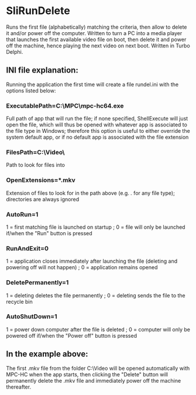 # SliRunDelete
Runs the first file (alphabetically) matching the criteria, then allow to delete it and/or power off the computer. Written to turn a PC into a media player that launches the first available video file on boot, then delete it and power off the machine, hence playing the next video on next boot. Written in Turbo Delphi.
<br>
## INI file explanation:
Running the application the first time will create a file rundel.ini with the options listed below:
### ExecutablePath=C:\MPC\mpc-hc64.exe
Full path of app that will run the file; if none specified, ShellExecute will just open the file, which will thus be opened with whatever app is associated to the file type in Windows; therefore this option is useful to either override the system default app, or if no default app is associated with the file extension 
### FilesPath=C:\Video\
Path to look for files into
### OpenExtensions=*.mkv
Extension of files to look for in the path above (e.g. *.* for any file type); directories are always ignored
### AutoRun=1
1 = first matching file is launched on startup ; 0 = file will only be launched if/when the "Run" button is pressed
### RunAndExit=0
1 = application closes immediately after launching the file (deleting and powering off will not happen) ; 0 = application remains opened
### DeletePermanently=1
1 = deleting deletes the file permanently ; 0 = deleting sends the file to the recycle bin
### AutoShutDown=1
1 = power down computer after the file is deleted ; 0 = computer will only be powered off if/when the "Power off" button is pressed
<br>
## In the example above:
The first .mkv file from the folder C:\Video will be opened automatically with MPC-HC when the app starts, then clicking the "Delete" button will permanently delete the .mkv file and immediately power off the machine thereafter.
